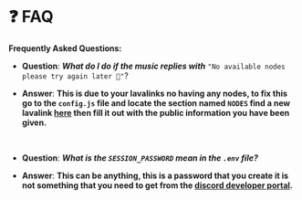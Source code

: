 # ❓ FAQ

**Frequently Asked Questions:**


- **Question**: ***What do I do if the music replies with*** `"No available nodes please try again later 🚫"`?

- **Answer**: **This is due to your lavalinks no having any nodes, to fix this go to the `config.js` file and locate the section named `NODES` find a new lavalink [here](https://lavalink-list.darrennathanael.com/SSL/lavalink-with-ssl/) then fill it out with the public information you have been given.**
<br/>

- **Question**: ***What is the `SESSION_PASSWORD` mean in the `.env` file?***

- **Answer**: **This can be anything, this is a password that you create it is not something that you need to get from the [discord developer portal](https://discord.dev).**
